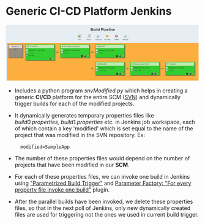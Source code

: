 # Generic CI-CD Platform Jenkins
![Image](/Pipeline.png?raw=true "Generic CI/CD Pipeline Jenkins")
- Includes a python program <i>snvModified.py</i> which helps in creating a generic <b>CI/CD</b> platform for the entire SCM (<u>SVN</u>) and dynamically trigger builds for each of the modified projects.

- It dynamically generates temporary properties files like <i>build0.properties, build1.properties</i> etc. in Jenkins job workspace, each of which contain a key 'modified' which is set equal to the name of the project that was modified in the SVN repository. Ex: 
        
        modified=SampleApp 
                
- The number of these properties files would depend on the number of projects that have been modified in our <b>SCM</b>.

- For each of these properties files, we can invoke one build in Jenkins using <u>"Parametrized Build Trigger"</u> and <u>Parameter Factory: "For every property file invoke one build"</u> plugin.

- After the parallel builds have been invoked, we delete these properties files, so that in the next poll of Jenkins, only new dynamically created files are used for triggering not the ones we used in current build trigger.
